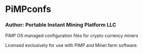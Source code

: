 # PiMPconfs
### Author: Portable Instant Mining Platform LLC

PiMP OS managed configuration files for crypto currency miners

Licensed exclusively for use with PiMP and Miner.farm software.

